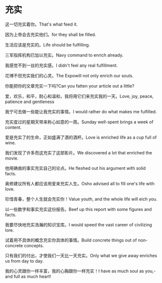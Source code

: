# 充实

<p><span class="chinese">这一切充实着你。</span><span class="english">That's what feed it.</span></p>

<p><span class="chinese">因为上帝会去充实他们。</span><span class="english">for they shall be filled.</span></p>

<p><span class="chinese">生活应该是充实的。</span><span class="english">Life should be fulfilling.</span></p>

<p><span class="chinese">三军指挥机构已加以充实。</span><span class="english">Navy command to enrich already.</span></p>

<p><span class="chinese">我感觉不到一丝的充实感。</span><span class="english">I didn't feel any real fulfillment.</span></p>

<p><span class="chinese">花博不但充实我们的心灵。</span><span class="english">The Expowill not only enrich our souls.</span></p>

<p><span class="chinese">你能把你的文章充实一下吗?</span><span class="english">Can you fatten your article out a little?</span></p>

<p><span class="chinese">爱，欢乐，和平，耐心和温和，我将用它们来充实我的一天。</span><span class="english">Love, joy, peace, patience and gentleness</span></p>

<p><span class="chinese">我宁可去做一些能让我充实的事情。</span><span class="english">I would rather do what makes me fulfilled.</span></p>

<p><span class="chinese">充实度过的星期天带来称心如意的一周。</span><span class="english">Sunday well-spent brings a week of content.</span></p>

<p><span class="chinese">爱是充实了的生命，正如盛满了酒的酒杯。</span><span class="english">Love is enriched life as a cup full of wine.</span></p>

<p><span class="chinese">我们发现了许多而这充实了这部影片。</span><span class="english">We discovered a lot that enriched the movie.</span></p>

<p><span class="chinese">他用确凿的事实充实自己的论点。</span><span class="english">He fleshed out his argument with solid facts.</span></p>

<p><span class="chinese">奥修建议所有人都应该用爱来充实人生。</span><span class="english">Osho advised all to fill one's life with love.</span></p>

<p><span class="chinese">珍惜青春，整个人生就会充实你！</span><span class="english">Value youth, and the whole life will eich you.</span></p>

<p><span class="chinese">以一些数字和事实充实这份报告。</span><span class="english">Beef up this report with some figures and facts.</span></p>

<p><span class="chinese">我要尽快地充实浩瀚的知识宝库。</span><span class="english">I would speed the vast career of civilizing lore.</span></p>

<p><span class="chinese">试着用不具体的概念充实你具体的事情。</span><span class="english">Build concrete things out of non-concrete concepts.</span></p>

<p><span class="chinese">只有我们的付出，才使我们一天比一天充实。</span><span class="english">Only what we give away enriches us from day to day.</span></p>

<p><span class="chinese">我的心灵跟你一样丰富，我的心胸跟你一样充实！</span><span class="english">I have as much soul as you,- and full as much heart!</span></p>

